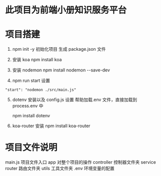 # 此项目为前端小册知识服务平台

# 项目搭建

1. npm init -y
   初始化项目
   生成 package.json 文件

2. 安装 koa
   npm install koa

3. 安装 nodemon
   npm install nodemon --save-dev

4. npm run start 设置

```
"start": "nodemon ./src/main.js"
```

5. dotenv 安装以及 config.js 设置
   帮助加载.env 文件，直接加载到 process.env 中

   npm install dotenv

6. koa-router 安装
   npm install koa-router

# 项目文件说明

main.js 项目文件入口
app 对整个项目的操作
controller 控制器文件夹
service
router 路由文件夹
utils 工具文件夹
.env 环境变量的配置
